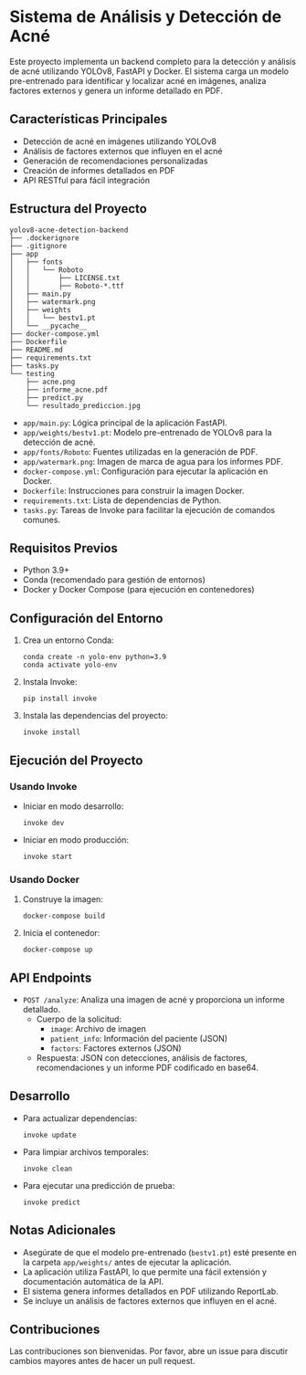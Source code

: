 # Sistema de Análisis y Detección de Acné

Este proyecto implementa un backend completo para la detección y análisis de acné utilizando YOLOv8, FastAPI y Docker. El sistema carga un modelo pre-entrenado para identificar y localizar acné en imágenes, analiza factores externos y genera un informe detallado en PDF.

## Características Principales

- Detección de acné en imágenes utilizando YOLOv8
- Análisis de factores externos que influyen en el acné
- Generación de recomendaciones personalizadas
- Creación de informes detallados en PDF
- API RESTful para fácil integración

## Estructura del Proyecto

```
yolov8-acne-detection-backend
├── .dockerignore
├── .gitignore
├── app
│   ├── fonts
│   │   └── Roboto
│   │       ├── LICENSE.txt
│   │       ├── Roboto-*.ttf
│   ├── main.py
│   ├── watermark.png
│   ├── weights
│   │   └── bestv1.pt
│   └── __pycache__
├── docker-compose.yml
├── Dockerfile
├── README.md
├── requirements.txt
├── tasks.py
└── testing
    ├── acne.png
    ├── informe_acne.pdf
    ├── predict.py
    └── resultado_prediccion.jpg
```

- `app/main.py`: Lógica principal de la aplicación FastAPI.
- `app/weights/bestv1.pt`: Modelo pre-entrenado de YOLOv8 para la detección de acné.
- `app/fonts/Roboto`: Fuentes utilizadas en la generación de PDF.
- `app/watermark.png`: Imagen de marca de agua para los informes PDF.
- `docker-compose.yml`: Configuración para ejecutar la aplicación en Docker.
- `Dockerfile`: Instrucciones para construir la imagen Docker.
- `requirements.txt`: Lista de dependencias de Python.
- `tasks.py`: Tareas de Invoke para facilitar la ejecución de comandos comunes.

## Requisitos Previos

- Python 3.9+
- Conda (recomendado para gestión de entornos)
- Docker y Docker Compose (para ejecución en contenedores)

## Configuración del Entorno

1. Crea un entorno Conda:

   ```
   conda create -n yolo-env python=3.9
   conda activate yolo-env
   ```

2. Instala Invoke:

   ```
   pip install invoke
   ```

3. Instala las dependencias del proyecto:
   ```
   invoke install
   ```

## Ejecución del Proyecto

### Usando Invoke

- Iniciar en modo desarrollo:

  ```
  invoke dev
  ```

- Iniciar en modo producción:
  ```
  invoke start
  ```

### Usando Docker

1. Construye la imagen:

   ```
   docker-compose build
   ```

2. Inicia el contenedor:
   ```
   docker-compose up
   ```

## API Endpoints

- `POST /analyze`: Analiza una imagen de acné y proporciona un informe detallado.
  - Cuerpo de la solicitud:
    - `image`: Archivo de imagen
    - `patient_info`: Información del paciente (JSON)
    - `factors`: Factores externos (JSON)
  - Respuesta: JSON con detecciones, análisis de factores, recomendaciones y un informe PDF codificado en base64.

## Desarrollo

- Para actualizar dependencias:

  ```
  invoke update
  ```

- Para limpiar archivos temporales:

  ```
  invoke clean
  ```

- Para ejecutar una predicción de prueba:
  ```
  invoke predict
  ```

## Notas Adicionales

- Asegúrate de que el modelo pre-entrenado (`bestv1.pt`) esté presente en la carpeta `app/weights/` antes de ejecutar la aplicación.
- La aplicación utiliza FastAPI, lo que permite una fácil extensión y documentación automática de la API.
- El sistema genera informes detallados en PDF utilizando ReportLab.
- Se incluye un análisis de factores externos que influyen en el acné.

## Contribuciones

Las contribuciones son bienvenidas. Por favor, abre un issue para discutir cambios mayores antes de hacer un pull request.
